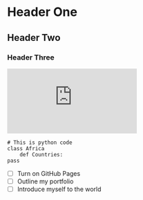 # Header One
## Header Two
### Header Three

![Image of Africa](https://www.worldatlas.com/geography/regions-of-africa.html)

~~~
# This is python code
class Africa
    def Countries:
pass
~~~

- [ ] Turn on GitHub Pages
- [ ] Outline my portfolio
- [ ] Introduce myself to the world
